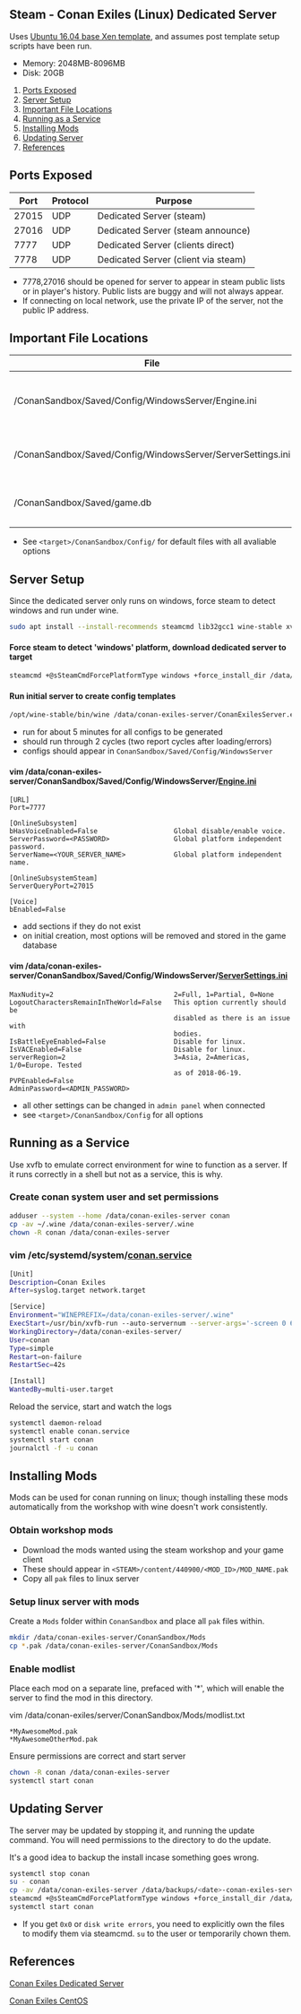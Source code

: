Steam - Conan Exiles (Linux) Dedicated Server
---------------------------------------------
Uses [Ubuntu 16.04 base Xen template](../../../operating-systems/ubuntu/preseed/README.md), and
assumes post template setup scripts have been run.

* Memory: 2048MB-8096MB
* Disk: 20GB

1. [Ports Exposed](#ports-exposed)
1. [Server Setup](#server-setup)
1. [Important File Locations](#important-file-locations)
1. [Running as a Service](#running-as-a-service)
1. [Installing Mods](#installing-mods)
1. [Updating Server](#updating-server)
1. [References](#references)

Ports Exposed
-------------

| Port  | Protocol | Purpose                             |
|-------|----------|-------------------------------------|
| 27015 | UDP      | Dedicated Server (steam)            |
| 27016 | UDP      | Dedicated Server (steam announce)   |
| 7777  | UDP      | Dedicated Server (clients direct)   |
| 7778  | UDP      | Dedicated Server (client via steam) |
 * 7778,27016 should be opened for server to appear in steam public lists or
   in player's history. Public lists are buggy and will not always appear.
 * If connecting on local network, use the private IP of the server, not the
   public IP address.

Important File Locations
------------------------

| File                                                                | Purpose                           |
|---------------------------------------------------------------------|-----------------------------------|
| <target>/ConanSandbox/Saved/Config/WindowsServer/Engine.ini         | Core engine settings, e.g. ports. |
| <target>/ConanSandbox/Saved/Config/WindowsServer/ServerSettings.ini | Specific game instance settings.  |
| <target>/ConanSandbox/Saved/game.db                                 | Game database and saves.          |
 * See `<target>/ConanSandbox/Config/` for default files with all avaliable options

Server Setup
-------------
Since the dedicated server only runs on windows, force steam to detect windows
and run under wine.

```bash
sudo apt install --install-recommends steamcmd lib32gcc1 wine-stable xvfb
```

#### Force steam to detect 'windows' platform, download dedicated server to target
```bash
steamcmd +@sSteamCmdForcePlatformType windows +force_install_dir /data/conan-exiles-server +login anonymous +app_update 443030 validate +quit
```

#### Run initial server to create config templates
```bash
/opt/wine-stable/bin/wine /data/conan-exiles-server/ConanExilesServer.exe -log
```
 * run for about 5 minutes for all configs to be generated
 * should run through 2 cycles (two report cycles after loading/errors)
 * configs should appear in `ConanSandbox/Saved/Config/WindowsServer`

#### vim /data/conan-exiles-server/ConanSandbox/Saved/Config/WindowsServer/[Engine.ini](Engine.ini)
```vim
[URL]
Port=7777

[OnlineSubsystem]
bHasVoiceEnabled=False                   Global disable/enable voice.
ServerPassword=<PASSWORD>                Global platform independent password.
ServerName=<YOUR_SERVER_NAME>            Global platform independent name.

[OnlineSubsystemSteam]
ServerQueryPort=27015

[Voice]
bEnabled=False
```
 * add sections if they do not exist
 * on initial creation, most options will be removed and stored in the game
   database

#### vim /data/conan-exiles-server/ConanSandbox/Saved/Config/WindowsServer/[ServerSettings.ini](ServerSettings.ini)
```vim
MaxNudity=2                              2=Full, 1=Partial, 0=None
LogoutCharactersRemainInTheWorld=False   This option currently should be
                                         disabled as there is an issue with
                                         bodies.
IsBattleEyeEnabled=False                 Disable for linux.
IsVACEnabled=False                       Disable for linux.
serverRegion=2                           3=Asia, 2=Americas, 1/0=Europe. Tested
                                         as of 2018-06-19.
PVPEnabled=False
AdminPassword=<ADMIN_PASSWORD> 
```
 * all other settings can be changed in `admin panel` when connected
 * see `<target>/ConanSandbox/Config` for all options

Running as a Service
--------------------
Use xvfb to emulate correct environment for wine to function as a server.
If it runs correctly in a shell but not as a service, this is why.

### Create conan system user and set permissions

```bash
adduser --system --home /data/conan-exiles-server conan
cp -av ~/.wine /data/conan-exiles-server/.wine
chown -R conan /data/conan-exiles-server
```

### vim /etc/systemd/system/[conan.service](conan.service)
```bash
[Unit]
Description=Conan Exiles
After=syslog.target network.target

[Service]
Environment="WINEPREFIX=/data/conan-exiles-server/.wine"
ExecStart=/usr/bin/xvfb-run --auto-servernum --server-args='-screen 0 640x480:32' /opt/wine-stable/bin/wine /data/conan-exiles-server/ConanSandboxServer.exe -log
WorkingDirectory=/data/conan-exiles-server/
User=conan
Type=simple
Restart=on-failure
RestartSec=42s

[Install]
WantedBy=multi-user.target
```

Reload the service, start and watch the logs
```bash
systemctl daemon-reload
systemctl enable conan.service
systemctl start conan
journalctl -f -u conan
```

Installing Mods
---------------
Mods can be used for conan running on linux; though installing these mods
automatically from the workshop with wine doesn't work consistently.

### Obtain workshop mods
 * Download the mods wanted using the steam workshop and your game client
 * These should appear in `<STEAM>/content/440900/<MOD_ID>/MOD_NAME.pak`
 * Copy all `pak` files to linux server

### Setup linux server with mods
Create a `Mods` folder within `ConanSandbox` and place all `pak` files within.

```bash
mkdir /data/conan-exiles-server/ConanSandbox/Mods
cp *.pak /data/conan-exiles-server/ConanSandbox/Mods
```

### Enable modlist
Place each mod on a separate line, prefaced with '*', which will enable the
server to find the mod in this directory.

vim /data/conan-exiles/server/ConanSandbox/Mods/modlist.txt
```vim
*MyAwesomeMod.pak
*MyAwesomeOtherMod.pak
```

Ensure permissions are correct and start server

```bash
chown -R conan /data/conan-exiles-server
systemctl start conan
```

Updating Server
---------------
The server may be updated by stopping it, and running the update command. You will
need permissions to the directory to do the update.

It's a good idea to backup the install incase something goes wrong.

```bash
systemctl stop conan
su - conan
cp -av /data/conan-exiles-server /data/backups/<date>-conan-exiles-server
steamcmd +@sSteamCmdForcePlatformType windows +force_install_dir /data/conan-exiles-server +login anonymous +app_update 443030 validate +quit
systemctl start conan
```
 * If you get `0x0` or `disk write errors`, you need to explicitly own the files
   to modify them via steamcmd. `su` to the user or temporarily chown them.

References
----------
[Conan Exiles Dedicated Server][1]

[Conan Exiles CentOS][2]

[1]: https://conanexiles.gamepedia.com/Dedicated_Server_Setup:_Linux_and_Windows#Linux
[2]: https://steamcommunity.com/sharedfiles/filedetails/?id=858035949
[3]: https://old.reddit.com/r/ConanExiles/comments/5tgbsh/lets_discuss_ports/
